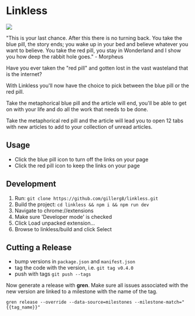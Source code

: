 # Linkless

![](morpheus.png)

"This is your last chance. After this there is no turning back. You take the blue pill, the story ends; you wake up in your bed and believe whatever you want to believe. You take the red pill, you stay in Wonderland and I show you how deep the rabbit hole goes." - Morpheus

Have you ever taken the "red pill" and gotten lost in the vast wasteland that is the internet?

With Linkless you'll now have the choice to pick between the blue pill or the red pill.

Take the metaphorical blue pill and the article will end, you'll be able to get on with your life and do all the work that needs to be done.

Take the metaphorical red pill and the article will lead you to open 12 tabs with new articles to add to your collection of unread articles.

## Usage

- Click the blue pill icon to turn off the links on your page
- Click the red pill icon to keep the links on your page

## Development

1. Run: `git clone https://github.com/gillerg8/linkless.git`
2. Build the project: `cd linkless && npm i && npm run dev`
2. Navigate to chrome://extensions
3. Make sure 'Developer mode' is checked
4. Click Load unpacked extension...
5. Browse to linkless/build and click Select

## Cutting a Release

- bump versions in `package.json` and `manifest.json`
- tag the code with the version, i.e. `git tag v0.4.0`
- push with tags `git push --tags`

Now generate a release with **gren**. Make sure all issues associated with the new version are linked to a milestone
with the name of the tag.

```
gren release --override --data-source=milestones --milestone-match="{{tag_name}}"
```
